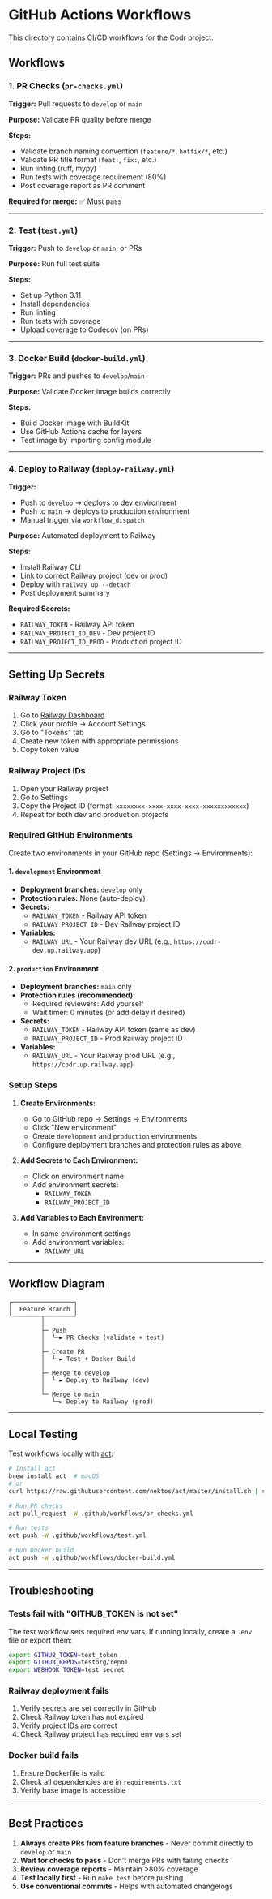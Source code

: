 # GitHub Actions Workflows

This directory contains CI/CD workflows for the Codr project.

## Workflows

### 1. PR Checks (`pr-checks.yml`)
**Trigger:** Pull requests to `develop` or `main`

**Purpose:** Validate PR quality before merge

**Steps:**
- Validate branch naming convention (`feature/*`, `hotfix/*`, etc.)
- Validate PR title format (`feat:`, `fix:`, etc.)
- Run linting (ruff, mypy)
- Run tests with coverage requirement (80%)
- Post coverage report as PR comment

**Required for merge:** ✅ Must pass

---

### 2. Test (`test.yml`)
**Trigger:** Push to `develop` or `main`, or PRs

**Purpose:** Run full test suite

**Steps:**
- Set up Python 3.11
- Install dependencies
- Run linting
- Run tests with coverage
- Upload coverage to Codecov (on PRs)

---

### 3. Docker Build (`docker-build.yml`)
**Trigger:** PRs and pushes to `develop`/`main`

**Purpose:** Validate Docker image builds correctly

**Steps:**
- Build Docker image with BuildKit
- Use GitHub Actions cache for layers
- Test image by importing config module

---

### 4. Deploy to Railway (`deploy-railway.yml`)
**Trigger:** 
- Push to `develop` → deploys to dev environment
- Push to `main` → deploys to production environment
- Manual trigger via `workflow_dispatch`

**Purpose:** Automated deployment to Railway

**Steps:**
- Install Railway CLI
- Link to correct Railway project (dev or prod)
- Deploy with `railway up --detach`
- Post deployment summary

**Required Secrets:**
- `RAILWAY_TOKEN` - Railway API token
- `RAILWAY_PROJECT_ID_DEV` - Dev project ID
- `RAILWAY_PROJECT_ID_PROD` - Production project ID

---

## Setting Up Secrets

### Railway Token
1. Go to [Railway Dashboard](https://railway.app)
2. Click your profile → Account Settings
3. Go to "Tokens" tab
4. Create new token with appropriate permissions
5. Copy token value

### Railway Project IDs
1. Open your Railway project
2. Go to Settings
3. Copy the Project ID (format: `xxxxxxxx-xxxx-xxxx-xxxx-xxxxxxxxxxxx`)
4. Repeat for both dev and production projects

### Required GitHub Environments

Create two environments in your GitHub repo (Settings → Environments):

#### 1. `development` Environment
- **Deployment branches:** `develop` only
- **Protection rules:** None (auto-deploy)
- **Secrets:**
  - `RAILWAY_TOKEN` - Railway API token
  - `RAILWAY_PROJECT_ID` - Dev Railway project ID
- **Variables:**
  - `RAILWAY_URL` - Your Railway dev URL (e.g., `https://codr-dev.up.railway.app`)

#### 2. `production` Environment
- **Deployment branches:** `main` only
- **Protection rules (recommended):**
  - Required reviewers: Add yourself
  - Wait timer: 0 minutes (or add delay if desired)
- **Secrets:**
  - `RAILWAY_TOKEN` - Railway API token (same as dev)
  - `RAILWAY_PROJECT_ID` - Prod Railway project ID
- **Variables:**
  - `RAILWAY_URL` - Your Railway prod URL (e.g., `https://codr.up.railway.app`)

### Setup Steps

1. **Create Environments:**
   - Go to GitHub repo → Settings → Environments
   - Click "New environment"
   - Create `development` and `production` environments
   - Configure deployment branches and protection rules as above

2. **Add Secrets to Each Environment:**
   - Click on environment name
   - Add environment secrets:
     - `RAILWAY_TOKEN`
     - `RAILWAY_PROJECT_ID`

3. **Add Variables to Each Environment:**
   - In same environment settings
   - Add environment variables:
     - `RAILWAY_URL`

---

## Workflow Diagram

```
┌─────────────────┐
│  Feature Branch │
└────────┬────────┘
         │
         ├─ Push
         │  └─► PR Checks (validate + test)
         │
         ├─ Create PR
         │  └─► Test + Docker Build
         │
         ├─ Merge to develop
         │  └─► Deploy to Railway (dev)
         │
         └─ Merge to main
            └─► Deploy to Railway (prod)
```

---

## Local Testing

Test workflows locally with [act](https://github.com/nektos/act):

```bash
# Install act
brew install act  # macOS
# or
curl https://raw.githubusercontent.com/nektos/act/master/install.sh | sudo bash

# Run PR checks
act pull_request -W .github/workflows/pr-checks.yml

# Run tests
act push -W .github/workflows/test.yml

# Run Docker build
act push -W .github/workflows/docker-build.yml
```

---

## Troubleshooting

### Tests fail with "GITHUB_TOKEN is not set"
The test workflow sets required env vars. If running locally, create a `.env` file or export them:
```bash
export GITHUB_TOKEN=test_token
export GITHUB_REPOS=testorg/repo1
export WEBHOOK_TOKEN=test_secret
```

### Railway deployment fails
1. Verify secrets are set correctly in GitHub
2. Check Railway token has not expired
3. Verify project IDs are correct
4. Check Railway project has required env vars set

### Docker build fails
1. Ensure Dockerfile is valid
2. Check all dependencies are in `requirements.txt`
3. Verify base image is accessible

---

## Best Practices

1. **Always create PRs from feature branches** - Never commit directly to `develop` or `main`
2. **Wait for checks to pass** - Don't merge PRs with failing checks
3. **Review coverage reports** - Maintain >80% coverage
4. **Test locally first** - Run `make test` before pushing
5. **Use conventional commits** - Helps with automated changelogs
